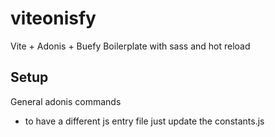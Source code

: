 # viteonisfy

Vite + Adonis + Buefy Boilerplate with sass and hot reload

## Setup

General adonis commands

- to have a different js entry file just update the constants.js
